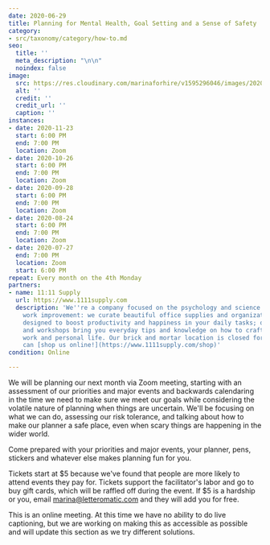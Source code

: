```yaml
---
date: 2020-06-29
title: Planning for Mental Health, Goal Setting and a Sense of Safety
category:
- src/taxonomy/category/how-to.md
seo:
  title: ''
  meta_description: "\n\n"
  noindex: false
image:
  src: https://res.cloudinary.com/marinaforhire/v1595296046/images/2020/07/20200525_152752_gjgu2m.jpg
  alt: ''
  credit: ''
  credit_url: ''
  caption: ''
instances:
- date: 2020-11-23
  start: 6:00 PM
  end: 7:00 PM
  location: Zoom
- date: 2020-10-26
  start: 6:00 PM
  end: 7:00 PM
  location: Zoom
- date: 2020-09-28
  start: 6:00 PM
  end: 7:00 PM
  location: Zoom
- date: 2020-08-24
  start: 6:00 PM
  end: 7:00 PM
  location: Zoom
- date: 2020-07-27
  end: 7:00 PM
  location: Zoom
  start: 6:00 PM
repeat: Every month on the 4th Monday
partners:
- name: 11:11 Supply
  url: https://www.1111supply.com
  description: 'We''re a company focused on the psychology and science of life and
    work improvement: we curate beautiful office supplies and organizational tools
    designed to boost productivity and happiness in your daily tasks; our website
    and workshops bring you everyday tips and knowledge on how to craft a more badass
    work and personal life. Our brick and mortar location is closed for 2020 but you
    can [shop us online!](https://www.1111supply.com/shop)'
condition: Online

---
```

We will be planning our next month via Zoom meeting, starting with an assessment of our priorities and major events and backwards calendaring in the time we need to make sure we meet our goals while considering the volatile nature of planning when things are uncertain. We'll be focusing on what we can do, assessing our risk tolerance, and talking about how to make our planner a safe place, even when scary things are happening in the wider world.

Come prepared with your priorities and major events, your planner, pens, stickers and whatever else makes planning fun for you.

Tickets start at $5 because we've found that people are more likely to attend events they pay for. Tickets support the facilitator's labor and go to buy gift cards, which will be raffled off during the event. If $5 is a hardship or you, email marina@letteromatic.com and they will add you for free.

This is an online meeting. At this time we have no ability to do live captioning, but we are working on making this as accessible as possible and will update this section as we try different solutions.